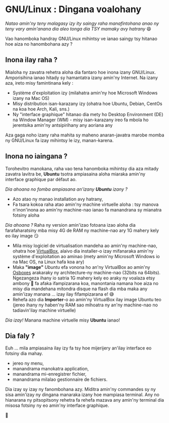 # GNU/Linux : Dingana voalohany

_Natao amin'ny teny malagasy izy ity saingy raha manafintohana anao ny teny vary amin'anana dia aleo tonga dia TSY mamaky avy hatrany_  :smile:

Vao hanomboka handray GNU/Linux mihintsy ve ianao saingy tsy hitanao hoe aiza no hanombohana azy ?

## Inona ilay raha ?

Mialoha ny zavatra rehetra aloha dia fantaro hoe inona izany GNU/Linux. Amporisihina ianao hitady sy hamantatra izany amin'ny Internet. Na izany aza, ireto misy famintinana
kely :
- Système d'exploitation izy (milahatra amin'ny hoe Microsoft Windows izany na Mac OS)
- Misy distribution isan-karazany izy (ohatra hoe Ubuntu, Debian, CentOs na koa hoe Arch, Kali, sns.)
- Ny "interface graphique" hitanao dia mety ho Desktop Environment (DE) na Window Manager (WM) - misy isan-karazany ireo fa mbola ho jerentsika amin'ny antsipirihany any aoriana any

Aza gaga noho izany raha mahita sy maheno anaran-javatra marobe momba ny GNU/Linux fa izay mihintsy le izy, manan-karena.

## Inona no iaingana ?

Torohevitro manokana, raha vao tena hanomboka mihintsy dia aza mitady zavatra lavitra be, **Ubuntu** tsotra ampiasaina aloha miaraka amin'ny interface graphique par défaut ao.

_Dia ahoana no fomba ampiasana an'izany **Ubuntu** izany ?_
- Azo atao ny manao installation avy hatrany,
- Fa tsara kokoa raha atao amin'ny machine virtuelle aloha : tsy manova n'inon'inona ao amin'ny machine-nao ianao fa manandrana sy mianatra fotsiny aloha

_Dia ahoana ?_
Raha ny version amin'izao fotoana izao aloha dia farafaharatsiny mba misy 4G de RAM ny machine-nao ary 1G mahery kely eo ilay image :smirk:
- Mila misy logiciel de virtualisation mandeha ao amin'ny machine-nao, ohatra hoe [VirtualBox](https://www.virtualbox.org/), alaivo dia installer-o izay mifanaraka amin'ny système d'exploitation ao aminao (mety amin'ny Microsoft Windows io na Mac OS, na Linux hafa koa ary)
- Maka **"image"** _Ubuntu_ efa vonona ho an'ny VirtualBox ao amin'ny [Osboxes](https://www.osboxes.org/ubuntu/) arakaraky ny architecture-ny machine-nao (32bits na 64bits). Ngezangeza ihany io satria 1G mahery kely eo araky ny voalaza etsy ambony  :grimacing: fa afaka ifampizarana koa, manontania namana hoe aiza no misy dia mandehana mitondra disque na flash dia mba maka any amin'izay manana ... izay ilay fifampizarana e! :sweat_smile:
- Rehefa azo dia **Importer**-o ao amin'ny VirtualBox ilay image Ubuntu teo (jereo ihany ny haben'ny RAM sao mihoatra ny an'ny machine-nao no tadiavin'ilay machine virtuelle)

_Dia izay!_
Manana machine virtuelle misy **Ubuntu** ianao!

## Dia faly ?

Euh ... mila ampiasaina ilay izy fa tsy hoe mijerijery an'ilay interface eo fotsiny dia mahay.
- jereo ny menu,
- manandrama manokatra application,
- manandrama mi-enregistrer fichier,
- manandrama milalao gestionnaire de fichiers.

Dia izay sy izay ny fanombohana azy. Miditra amin'ny commandes sy ny sisa amin'izay ny dingana manaraka izany hoe mampiasa terminal. Any no hianarana ny pitsopitsony rehetra fa rehefa mazava any amin'ny terminal dia misosa fotsiny ny eo amin'ny interface graphique.

:punch:


